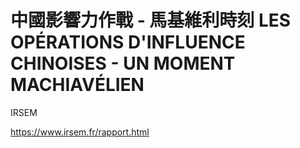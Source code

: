 # 中國影響力作戰 - 馬基維利時刻 LES OPÉRATIONS D'INFLUENCE CHINOISES - UN MOMENT MACHIAVÉLIEN

IRSEM

https://www.irsem.fr/rapport.html

